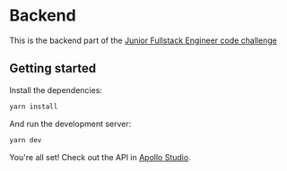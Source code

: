 # Backend

This is the backend part of the [Junior Fullstack Engineer code challenge](../Readme.md)

## Getting started

Install the dependencies:

```bash
yarn install
```

And run the development server:

```bash
yarn dev
```

You're all set! Check out the API in [Apollo Studio](https://studio.apollographql.com/sandbox/explorer?endpoint=http%3A%2F%2Flocalhost%3A4000%2F).
